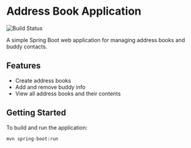 # Address Book Application

![Build Status](https://github.com/AmarSaini2/SYSC4806Lab/actions/workflows/maven.yml/badge.svg?branch=master)

A simple Spring Boot web application for managing address books and buddy contacts.

## Features
- Create address books
- Add and remove buddy info
- View all address books and their contents

## Getting Started

To build and run the application:

```bash
mvn spring-boot:run
